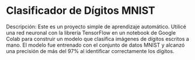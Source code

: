 # Clasificador de Dígitos MNIST
Descripción: Este es un proyecto simple de aprendizaje automático. 
Utilicé una red neuronal con la librería TensorFlow en un notebook de Google Colab para construir un modelo que clasifica imágenes de dígitos escritos a mano.
El modelo fue entrenado con el conjunto de datos MNIST y alcanzó una precisión de más del 97% al identificar correctamente los dígitos.
